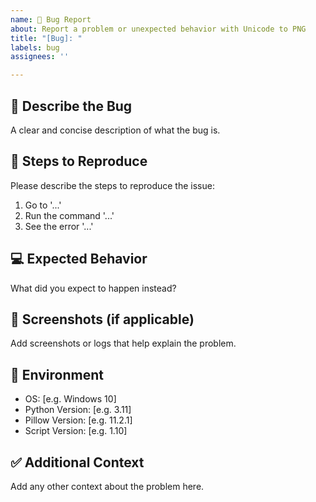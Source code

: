 ```yaml
---
name: 🐞 Bug Report
about: Report a problem or unexpected behavior with Unicode to PNG
title: "[Bug]: "
labels: bug
assignees: ''

---
```


## 🐛 Describe the Bug

A clear and concise description of what the bug is.

## 🔁 Steps to Reproduce

Please describe the steps to reproduce the issue:

1. Go to '...'
2. Run the command '...'
3. See the error '...'

## 💻 Expected Behavior

What did you expect to happen instead?

## 📸 Screenshots (if applicable)

Add screenshots or logs that help explain the problem.

## 🧾 Environment

- OS: [e.g. Windows 10]
- Python Version: [e.g. 3.11]
- Pillow Version: [e.g. 11.2.1]
- Script Version: [e.g. 1.10]

## ✅ Additional Context

Add any other context about the problem here.
